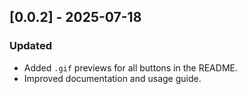 ## [0.0.2] - 2025-07-18
### Updated
- Added `.gif` previews for all buttons in the README.
- Improved documentation and usage guide.
